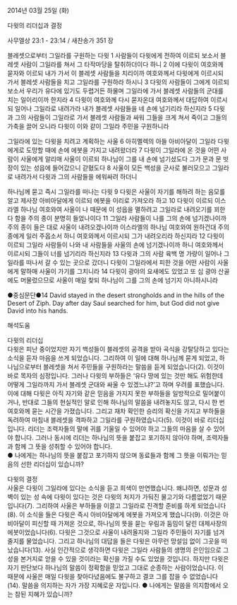 2014년 03월 25일 (화)

다윗의 리더십과 결정



사무엘상 23:1 - 23:14 / 새찬송가 351 장


블레셋으로부터 그일라를 구원하는 다윗
1 사람들이 다윗에게 전하여 이르되 보소서 블레셋 사람이 그일라를 쳐서 그 타작마당을 탈취하더이다 하니 2 이에 다윗이 여호와께 묻자와 이르되 내가 가서 이 블레셋 사람들을 치리이까 여호와께서 다윗에게 이르시되 가서 블레셋 사람들을 치고 그일라를 구원하라 하시니 3 다윗의 사람들이 그에게 이르되 보소서 우리가 유다에 있기도 두렵거든 하물며 그일라에 가서 블레셋 사람들의 군대를 치는 일이리이까 한지라 4 다윗이 여호와께 다시 묻자온대 여호와께서 대답하여 이르시되 일어나 그일라로 내려가라 내가 블레셋 사람들을 네 손에 넘기리라 하신지라 5 다윗과 그의 사람들이 그일라로 가서 블레셋 사람들과 싸워 그들을 크게 쳐서 죽이고 그들의 가축을 끌어 오니라 다윗이 이와 같이 그일라 주민을 구원하니라

그일라에 있는 다윗을 치려고 계획하는 사울
6 아히멜렉의 아들 아비아달이 그일라 다윗에게로 도망할 때에 손에 에봇을 가지고 내려왔더라 7 다윗이 그일라에 온 것을 어떤 사람이 사울에게 알리매 사울이 이르되 하나님이 그를 내 손에 넘기셨도다 그가 문과 문 빗장이 있는 성읍에 들어갔으니 갇혔도다 8 사울이 모든 백성을 군사로 불러모으고 그일라로 내려가서 다윗과 그의 사람들을 에워싸려 하더니

하나님께 묻고 즉시 그일라를 떠나는 다윗
9 다윗은 사울이 자기를 해하려 하는 음모를 알고 제사장 아비아달에게 이르되 에봇을 이리로 가져오라 하고 10 다윗이 이르되 이스라엘 하나님 여호와여 사울이 나 때문에 이 성읍을 멸하려고 그일라로 내려오기를 꾀한다 함을 주의 종이 분명히 들었나이다 11 그일라 사람들이 나를 그의 손에 넘기겠나이까 주의 종이 들은 대로 사울이 내려오겠나이까 이스라엘의 하나님 여호와여 원하건대 주의 종에게 일러 주옵소서 하니 여호와께서 이르시되 그가 내려오리라 하신지라 12 다윗이 이르되 그일라 사람들이 나와 내 사람들을 사울의 손에 넘기겠나이까 하니 여호와께서 이르시되 그들이 너를 넘기리라 하신지라 13 다윗과 그의 사람 육백 명 가량이 일어나 그일라를 떠나서 갈 수 있는 곳으로 갔더니 다윗이 그일라에서 피한 것을 어떤 사람이 사울에게 말하매 사울이 가기를 그치니라 14 다윗이 광야의 요새에도 있었고 또 십 광야 산골에도 머물렀으므로 사울이 매일 찾되 하나님이 그를 그의 손에 넘기지 아니하시니라


●중심문단●14 David stayed in the desert strongholds and in the hills of the Desert of Ziph. Day after day Saul searched for him, but God did not give David into his hands.

해석도움





다윗의 리더십  
다윗은 피난 중이었지만 자기 백성들이 블레셋의 공격을 받아 곡식을 강탈당하고 있다는 소식을 듣자 마음을 쓰게 되었습니다. 그리하여 이 일에 대해 하나님께 묻게 되었고, 하나님으로부터 블레셋을 쳐서 주민들을 구원하라는 말씀을 듣게 되었습니다(2). 이것이 바로 목자의 심정입니다. 그러나 다윗의 부하들은 ‘유다 땅에 있는 것만 해도 위험한데 어떻게 그일라까지 가서 블레셋 군대와 싸울 수 있겠느냐?’고 하며 우려를 표했습니다. 이에 대해 다윗은 아직 자기와 같은 믿음을 가지지 못한 부하들을 일방적으로 밀어붙이거나, 반대로 그들의 현실적인 말로 인해 하나님의 말씀을 내려놓지도 않고, 다시 한 번 여호와께 묻는 시간을 가졌습니다. 그리고 재차 확인한 승리의 확신을 가지고 부하들을 독려하여 마침내 블레셋을 격파하고 그일라를 구원하였습니다(5). 이것이 바로 리더십입니다. 리더는 조력자들의 말에 귀를 기울일 수 있어야 하고 그들의 마음을 살 수 있어야 합니다. 그러나 동시에 리더는 하나님의 뜻을 붙잡고 포기하지 않아야 하며, 조력자들과 함께 그 뜻을 성취할 수 있어야 합니다.  
● 나에게는 하나님의 뜻을 붙잡고 포기하지 않으며 동료들과 함께 그 뜻을 이뤄가는 믿음의 선한 리더십이 있습니까?

다윗의 결정  
사울은 다윗이 그일라에 있다는 소식을 듣고 희색이 만연했습니다. 왜냐하면, 성문과 성벽이 있는 성 속에 다윗이 있다는 것은 다윗의 처지가 가둬진 물고기와 다름없었기 때문입니다(7). 그리하여 사울은 부하들을 이끌고 그일라로 진격할 준비를 하게 되었습니다(8). 이 소식을 들은 다윗은 즉시 아비아달에게 에봇을 가져오게 했습니다(9). 이것은 아비아달이 피신할 때 가져온 것으로, 하나님의 뜻을 묻는 우림과 둠밈이 달린 대제사장의 에봇이었습니다(6). 다윗은 그것으로 사울이 내려올지와 그일라 주민들이 자기를 넘겨줄지를 물었습니다. 그리고 하나님의 대답을 들은 다윗은 아무런 망설임 없이 그곳을 떠났습니다(13). 사실 인간적으로 생각하면 다윗은 그일라 사람들의 생명의 은인임으로 그 성을 본거지로 얻을 수 있을 것이라는 확신을 가질 수도 있었을 것입니다. 하지만 다윗은 자기 판단보다 하나님의 말씀이 정확함을 믿었고 그대로 순종하는 사람이었습니다. 이 때문에 사울은 매일 다윗을 찾아다녔음에도 불구하고 결코 그를 잡을 수 없었습니다(14). 말씀을 의지하는 자가 가장 지혜로운 자입니다. 
● 나에게는 말씀을 의지함에서 오는 참된 지혜가 있습니까?